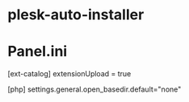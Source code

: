 # plesk-auto-installer

# Panel.ini
[ext-catalog]
extensionUpload = true

[php]
settings.general.open_basedir.default="none"
